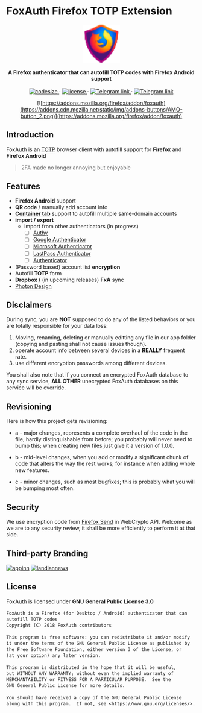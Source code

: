 # FoxAuth Firefox TOTP Extension

<div align='center'>
  <img width='20%' height='20%' src='foxauth.svg'></img>
  <p>
  <strong>A Firefox authenticator that can autofill TOTP codes with Firefox Android support</strong>
  <br>
  <br>
  <a href="https://github.com/FoxAuth/FoxAuth/">
      <img src="https://img.shields.io/github/languages/code-size/FoxAuth/FoxAuth.svg?style=flat-square" alt="codesize" />
    </a>
  ·
    <a href="https://www.gnu.org/licenses/gpl-3.0.html">
      <img src="https://img.shields.io/github/license/FoxAuth/FoxAuth.svg?style=flat-square" alt="license" />
    </a>
  </a>
  ·
    <a href="https://t.me/joinchat/Flgxfkm5Q2c8JayWirYTmA">
      <img src="https://img.shields.io/badge/Telegram-Join%20Chat-red.svg?style=flat-square" alt="Telegram link" />
    </a>
      ·
    <a href="https://gitter.im/FoxAuth/Lobby">
      <img src="https://img.shields.io/badge/Gitter-Join%20Chat-purple.svg?style=flat-square" alt="Telegram link" />
    </a>

[![https://addons.mozilla.org/firefox/addon/foxauth](https://addons.cdn.mozilla.net/static/img/addons-buttons/AMO-button_2.png)](https://addons.mozilla.org/firefox/addon/foxauth)
</div>

## Introduction

FoxAuth is an [TOTP](https://wikipedia.org/wiki/Time-based_One-time_Password_algorithm) browser client with autofill support for __Firefox__ and __Firefox Android__

> 2FA made no longer annoying but enjoyable

## Features

- __Firefox Android__ support
- __QR code__ / manually add account info
- [__Container tab__](https://support.mozilla.org/en-US/kb/containers) support to autofill multiple same-domain accounts
- __import / export__
  - import from other authenticators (in progress)
    - [ ] [Authy](https://authy.com/)
    - [ ] [Google Authenticator](https://play.google.com/store/apps/details?id=com.google.android.apps.authenticator2)
    - [ ] [Microsoft Authenticator](https://play.google.com/store/apps/details?id=com.azure.authenticator)
    - [ ] [LastPass Authenticator](https://play.google.com/store/apps/details?id=com.lastpass.authenticator)
    - [ ] [Authenticator](https://github.com/Authenticator-Extension/Authenticator)

- (Password based) account list __encryption__
- Autofill __TOTP__ form
- __Dropbox /__ (in upcoming releases) __FxA__ sync
- [Photon Design](https://design.firefox.com/photon)

## Disclaimers

During sync, you are **NOT** supposed to do any of the listed behaviors or you are totally responsible for your data loss:

1. Moving, renaming, deleting or manually editting any file in our app folder (copying and pasting shall not cause issues though).
1. operate account info between several devices in a **REALLY** frequent rate.
1. use different encryption passwords among different devices.

You shall also note that if you connect an encrypted FoxAuth database to any sync service, **ALL OTHER** unecrypted FoxAuth databases on this service will be override.

## Revisioning

Here is how this project gets revisioning:

- a - major changes, represents a complete overhaul of the code in the file, hardly distinguishable from before; you probably will never need to bump this; when creating new files just give it a version of 1.0.0. 

- b - mid-level changes, when you add or modify a significant chunk of code that alters the way the rest works; for instance when adding whole new features.

- c - minor changes, such as most bugfixes; this is probably what you will be bumping most often.

## Security

We use encryption code from [Firefox Send](github.com/mozilla/send) in WebCrypto API. Welcome as we are to any security review, it shall be more efficiently to perform it at that side.

## Third-party Branding

<a href="https://www.appinn.com/foxauth/"><img src="https://img3.appinn.com/images/appinn-small.png" alt="appinn" width="96px"></a> <a href="https://www.landiannews.com/archives/52496.html"><img src="https://static.lancdn.com/landian/public/images/logo_388.png" alt="landiannews" width="96px"></a>

## License

FoxAuth is licensed under __GNU General Public License 3.0__

```plain
FoxAuth is a Firefox (for Desktop / Android) authenticator that can autofill TOTP codes
Copyright (C) 2018 FoxAuth contributors

This program is free software: you can redistribute it and/or modify
it under the terms of the GNU General Public License as published by
the Free Software Foundation, either version 3 of the License, or
(at your option) any later version.

This program is distributed in the hope that it will be useful,
but WITHOUT ANY WARRANTY; without even the implied warranty of
MERCHANTABILITY or FITNESS FOR A PARTICULAR PURPOSE.  See the
GNU General Public License for more details.

You should have received a copy of the GNU General Public License
along with this program.  If not, see <https://www.gnu.org/licenses/>.
```
